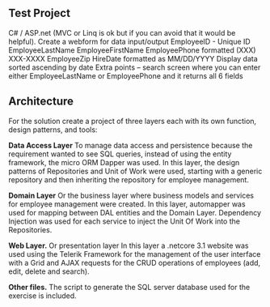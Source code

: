 ## Test Project
C# / ASP.net (MVC or Linq is ok but if you can avoid that it would be helpful). Create a webform for data input/output 
EmployeeID - Unique ID
EmployeeLastName
EmployeeFirstName
EmployeePhone formatted (XXX) XXX-XXXX
EmployeeZip 
HireDate formatted as MM/DD/YYYY
Display data sorted ascending by date 
Extra points – search screen where you can enter either EmployeeLastName or EmployeePhone and it returns all 6 fields

## Architecture
For the solution create a project of three layers each with its own function, design patterns, and tools:

**Data Access Layer**
To manage data access and persistence because the requirement wanted to see SQL queries, instead of using the entity framework, the micro ORM Dapper was used. In this layer, the design patterns of Repositories and Unit of Work were used, starting with a generic repository and then inheriting the repository for employee management.

**Domain Layer**
Or the business layer where business models and services for employee management were created. In this layer, automapper was used for mapping between DAL entities and the Domain Layer. Dependency Injection was used for each service to inject the Unit Of Work into the Repositories.

**Web Layer.**
Or presentation layer In this layer a .netcore 3.1 website was used using the Telerik Framework for the management of the user interface with a Grid and AJAX requests for the CRUD operations of employees (add, edit, delete and search).

**Other files.**
The script to generate the SQL server database used for the exercise is included.
